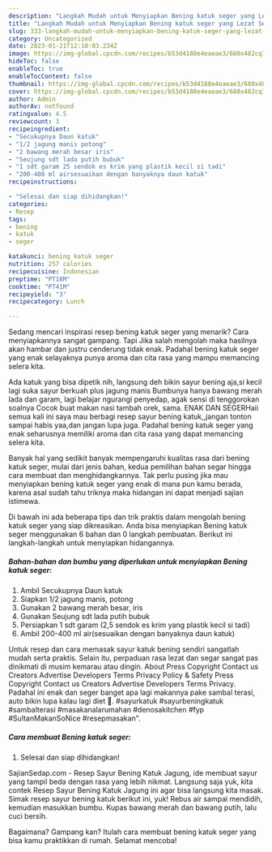 ```yaml
---
description: "Langkah Mudah untuk Menyiapkan Bening katuk seger yang Lezat Sekali, Buat Buka Puasa Lezat"
title: "Langkah Mudah untuk Menyiapkan Bening katuk seger yang Lezat Sekali, Buat Buka Puasa Lezat"
slug: 333-langkah-mudah-untuk-menyiapkan-bening-katuk-seger-yang-lezat-sekali-buat-buka-puasa-lezat
category: Uncategorized
date: 2023-01-21T12:10:03.234Z
image: https://img-global.cpcdn.com/recipes/b53d4188e4eaeae3/680x482cq70/bening-katuk-seger-foto-resep-utama.jpg
hideToc: false
enableToc: true
enableTocContent: false
thumbnail: https://img-global.cpcdn.com/recipes/b53d4188e4eaeae3/680x482cq70/bening-katuk-seger-foto-resep-utama.jpg
cover: https://img-global.cpcdn.com/recipes/b53d4188e4eaeae3/680x482cq70/bening-katuk-seger-foto-resep-utama.jpg
author: Admin
authorAv: notfound
ratingvalue: 4.5
reviewcount: 3
recipeingredient:
- "Secukupnya Daun katuk"
- "1/2 jagung manis potong"
- "2 bawang merah besar iris"
- "Seujung sdt lada putih bubuk"
- "1 sdt garam 25 sendok es krim yang plastik kecil si tadi"
- "200-400 ml airsesuaikan dengan banyaknya daun katuk"
recipeinstructions:

- "Selesai dan siap dihidangkan!"
categories:
- Resep
tags:
- bening
- katuk
- seger

katakunci: bening katuk seger 
nutrition: 257 calories
recipecuisine: Indonesian
preptime: "PT18M"
cooktime: "PT41M"
recipeyield: "3"
recipecategory: Lunch

---
```



Sedang mencari inspirasi resep bening katuk seger yang menarik? Cara menyiapkannya sangat gampang. Tapi Jika salah mengolah maka hasilnya akan hambar dan justru cenderung tidak enak. Padahal bening katuk seger yang enak selayaknya punya aroma dan cita rasa yang mampu memancing selera kita.


Ada katuk yang bisa dipetik nih, langsung deh bikin sayur bening aja,si kecil lagi suka sayur berkuah plus jagung manis Bumbunya hanya bawang merah lada dan garam, lagi belajar ngurangi penyedap, agak sensi di tenggorokan soalnya Cocok buat makan nasi tambah orek, sama. ENAK DAN SEGERHaii semua kali ini saya mau berbagi resep sayur bening katuk,,jangan tonton sampai habis yaa,dan jangan lupa juga. Padahal bening katuk seger yang enak seharusnya memiliki aroma dan cita rasa yang dapat memancing selera kita.

Banyak hal yang sedikit banyak mempengaruhi kualitas rasa dari bening katuk seger, mulai dari jenis bahan, kedua pemilihan bahan segar hingga cara membuat dan menghidangkannya. Tak perlu pusing jika mau menyiapkan bening katuk seger yang enak di mana pun kamu berada, karena asal sudah tahu triknya maka hidangan ini dapat menjadi sajian istimewa.


Di bawah ini ada beberapa tips dan trik praktis dalam mengolah bening katuk seger yang siap dikreasikan. Anda bisa menyiapkan Bening katuk seger menggunakan 6 bahan dan 0 langkah pembuatan. Berikut ini langkah-langkah untuk menyiapkan hidangannya.

<!--inarticleads1-->

##### Bahan-bahan dan bumbu yang diperlukan untuk menyiapkan Bening katuk seger:

1. Ambil Secukupnya Daun katuk
1. Siapkan 1/2 jagung manis, potong
1. Gunakan 2 bawang merah besar, iris
1. Gunakan Seujung sdt lada putih bubuk
1. Persiapkan 1 sdt garam (2,5 sendok es krim yang plastik kecil si tadi)
1. Ambil 200-400 ml air(sesuaikan dengan banyaknya daun katuk)


Untuk resep dan cara memasak sayur katuk bening sendiri sangatlah mudah serta praktis. Selain itu, perpaduan rasa lezat dan segar sangat pas dinikmati di musim kemarau atau dingin. About Press Copyright Contact us Creators Advertise Developers Terms Privacy Policy &amp; Safety Press Copyright Contact us Creators Advertise Developers Terms Privacy. Padahal ini enak dan seger banget apa lagi makannya pake sambal terasi, auto bikin lupa kalau lagi diet 🥲. #sayurkatuk #sayurbeningkatuk #sambalterasi #masakanalarumahan #denosakitchen #fyp #SultanMakanSoNice #resepmasakan&#34;. 

<!--inarticleads2-->

##### Cara membuat Bening katuk seger:


1. Selesai dan siap dihidangkan!

SajianSedap.com - Resep Sayur Bening Katuk Jagung, ide membuat sayur yang tampil beda dengan rasa yang lebih nikmat. Langsung saja yuk, kita contek Resep Sayur Bening Katuk Jagung ini agar bisa langsung kita masak. Simak resep sayur bening katuk berikut ini, yuk! Rebus air sampai mendidih, kemudian masukkan bumbu. Kupas bawang merah dan bawang putih, lalu cuci bersih. 

Bagaimana? Gampang kan? Itulah cara membuat bening katuk seger yang bisa kamu praktikkan di rumah. Selamat mencoba!
